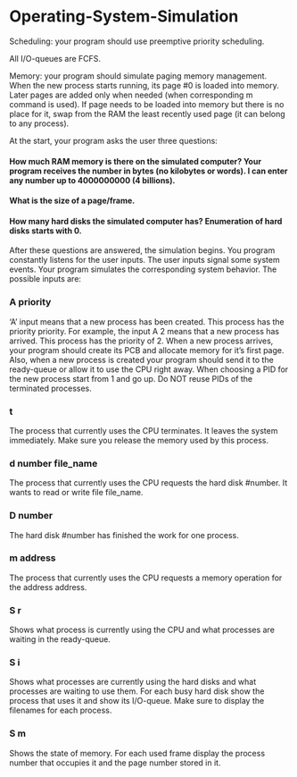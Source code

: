# Operating-System-Simulation
 
Scheduling: your program should use preemptive priority scheduling.
 
All I/O-queues are FCFS.
 
Memory: your program should simulate paging memory management. When the new process starts running, its page #0 is loaded into memory. Later pages are added only when needed (when corresponding m command is used). If page needs to be loaded into memory but there is no place for it, swap from the RAM the least recently used page (it can belong to any process).
 
At the start, your program asks the user three questions:
#### How much RAM memory is there on the simulated computer? Your program receives the number in bytes (no kilobytes or words). I can enter any number up to 4000000000 (4 billions).
#### What is the size of a page/frame.
#### How many hard disks the simulated computer has? Enumeration of hard disks starts with 0.
 
After these questions are answered, the simulation begins. You program constantly listens for the user inputs. The user inputs signal some system events. Your program simulates the corresponding system behavior. The possible inputs are:
 
### A priority    
‘A’ input means that a new process has been created. This process has the priority priority. For example, the input A 2 means that a new process has arrived. This process has the priority of 2.
When a new process arrives, your program should create its PCB and allocate memory for it’s first page.
Also, when a new process is created your program should send it to the ready-queue or allow it to use the CPU right away.
When choosing a PID for the new process start from 1 and go up. Do NOT reuse PIDs of the terminated processes.
 
### t        
The process that currently uses the CPU terminates. It leaves the system immediately. Make sure you release the memory used by this process.
 
### d number file_name     
The process that currently uses the CPU requests the hard disk #number. It wants to read or write file file_name.
 
### D number  
The hard disk #number has finished the work for one process.
 
### m address   
The process that currently uses the CPU requests a memory operation for the address address.
 
### S r    
Shows what process is currently using the CPU and what processes are waiting in the ready-queue.
 
### S i      
Shows what processes are currently using the hard disks and what processes are waiting to use them. For each busy hard disk show the process that uses it and show its I/O-queue. Make sure to display the filenames for each process.
 
### S m   
Shows the state of memory. For each used frame display the process number that occupies it and the page number stored in it.
